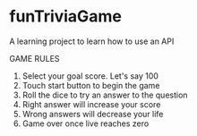 # funTriviaGame
A learning project to learn how to use an API

GAME RULES
1) Select your goal score. Let's say 100
2) Touch start button to begin the game 
3) Roll the dice to try an answer to the question
4) Right answer will increase your score
5) Wrong answers will decrease your life
6) Game over once live reaches zero
